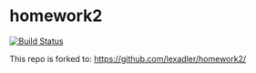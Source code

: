 # homework2
[![Build Status](https://travis-ci.org/proreg92/homework2.svg?branch=master)](https://travis-ci.org/proreg92/homework2)

This repo is forked to:
https://github.com/lexadler/homework2/

